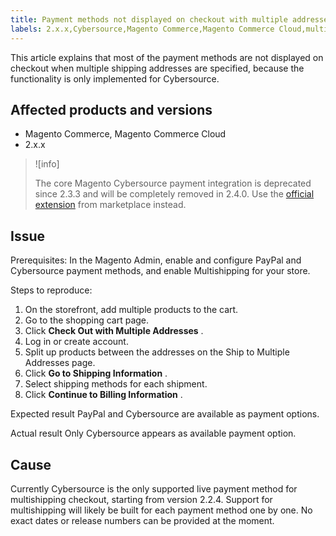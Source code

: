 ```yaml
---
title: Payment methods not displayed on checkout with multiple addresses
labels: 2.x.x,Cybersource,Magento Commerce,Magento Commerce Cloud,multishipping,payments,troubleshooting
---
```


This article explains that most of the payment methods are not displayed on checkout when multiple shipping addresses are specified, because the functionality is only implemented for Cybersource.

## Affected products and versions

* Magento Commerce, Magento Commerce Cloud
* 2.x.x

>![info]
>
>The core Magento Cybersource payment integration is deprecated since 2.3.3 and will be completely removed in 2.4.0. Use the [official extension](https://marketplace.magento.com/cybersource-global-payment-management.html) from marketplace instead.

## Issue

Prerequisites: In the Magento Admin, enable and configure PayPal and Cybersource payment methods, and enable Multishipping for your store.

 <span class="wysiwyg-underline">Steps to reproduce:</span>

1. On the storefront, add multiple products to the cart.
1. Go to the shopping cart page.
1. Click **Check Out with Multiple Addresses** .
1. Log in or create account.
1. Split up products between the addresses on the Ship to Multiple Addresses page.
1. Click **Go to Shipping Information** .
1. Select shipping methods for each shipment.
1. Click **Continue to Billing Information** .

 <span class="wysiwyg-underline">Expected result</span> PayPal and Cybersource are available as payment options.

 <span class="wysiwyg-underline">Actual result</span> Only Cybersource appears as available payment option.

## Cause

Currently Cybersource is the only supported live payment method for multishipping checkout, starting from version 2.2.4. Support for multishipping will likely be built for each payment method one by one. No exact dates or release numbers can be provided at the moment.

